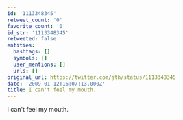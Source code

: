 ```yaml
---
id: '1113348345'
retweet_count: '0'
favorite_count: '0'
id_str: '1113348345'
retweeted: false
entities:
  hashtags: []
  symbols: []
  user_mentions: []
  urls: []
original_url: https://twitter.com/jth/status/1113348345
date: '2009-01-12T16:07:13.000Z'
title: I can't feel my mouth.
---
```


I can't feel my mouth.
